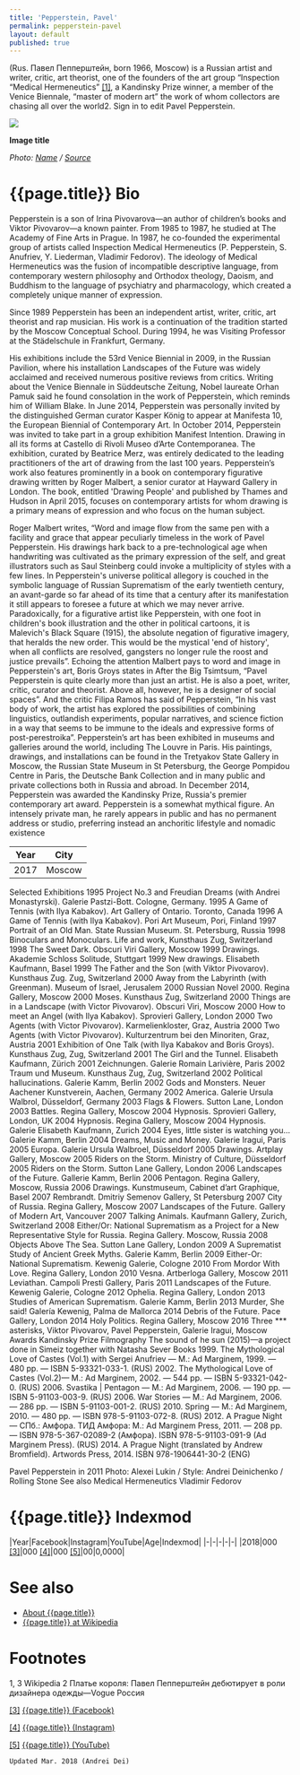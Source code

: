 ```yaml
---
title: 'Pepperstein, Pavel'
permalink: pepperstein-pavel
layout: default
published: true
---
```




(Rus. Павел Пепперштейн, born 1966, Moscow) is a Russian artist and writer, critic, art theorist, one of the founders of the art group “Inspection “Medical Hermeneutics” <span id="a1">[\[1\]](#f1)</span>, a Kandinsky Prize winner, a member of the Venice Biennale, “master of modern art” the work of whom collectors are chasing all over the world2. Sign in to edit Pavel Pepperstein.

![](/encyclopedia/images/image-name.jpg)

**Image title**

*Photo: [Name](index) / [Source](index)*

# {{page.title}} Bio

Pepperstein  is a son of Irina Pivovarova—an author of children’s books and Viktor Pivovarov—a known painter. From 1985 to 1987, he studied at The Academy of Fine Arts in Prague. In 1987, he co-founded the experimental group of artists called Inspection Medical Hermeneutics (P. Pepperstein, S. Anufriev, Y. Liederman, Vladimir Fedorov). The ideology of Medical Hermeneutics was the fusion of incompatible descriptive language, from contemporary western philosophy and Orthodox theology, Daoism, and Buddhism to the language of psychiatry and pharmacology, which created a completely unique manner of expression.

Since 1989 Pepperstein has been an independent artist, writer, critic, art theorist and rap musician. His work is a continuation of the tradition started by the Moscow Conceptual School. During 1994, he was Visiting Professor at the Städelschule in Frankfurt, Germany.

His exhibitions include the 53rd Venice Biennial in 2009, in the Russian Pavilion, where his installation Landscapes of the Future was widely acclaimed and received numerous positive reviews from critics. Writing about the Venice Biennale in Süddeutsche Zeitung, Nobel laureate Orhan Pamuk said he found consolation in the work of Pepperstein, which reminds him of William Blake. In June 2014, Pepperstein was personally invited by the distinguished German curator Kasper König to appear at Manifesta 10, the European Biennial of Contemporary Art. In October 2014, Pepperstein was invited to take part in a group exhibition Manifest Intention. Drawing in all its forms at Castello di Rivoli Museo d’Arte Contemporanea. The exhibition, curated by Beatrice Merz, was entirely dedicated to the leading practitioners of the art of drawing from the last 100 years. Pepperstein’s work also features prominently in a book on contemporary figurative drawing written by Roger Malbert, a senior curator at Hayward Gallery in London. The book, entitled 'Drawing People' and published by Thames and Hudson in April 2015, focuses on contemporary artists for whom drawing is a primary means of expression and who focus on the human subject.

Roger Malbert writes, “Word and image flow from the same pen with a facility and grace that appear peculiarly timeless in the work of Pavel Pepperstein. His drawings hark back to a pre-technological age when handwriting was cultivated as the primary expression of the self, and great illustrators such as Saul Steinberg could invoke a multiplicity of styles with a few lines. In Pepperstein's universe political allegory is couched in the symbolic language of Russian Suprematism of the early twentieth century, an avant-garde so far ahead of its time that a century after its manifestation it still appears to foresee a future at which we may never arrive. Paradoxically, for a figurative artist like Pepperstein, with one foot in children's book illustration and the other in political cartoons, it is Malevich's Black Square (1915), the absolute negation of figurative imagery, that heralds the new order. This would be the mystical 'end of history', when all conflicts are resolved, gangsters no longer rule the roost and justice prevails”. Echoing the attention Malbert pays to word and image in Pepperstein's art, Boris Groys states in After the Big Tsimtsum, “Pavel Pepperstein is quite clearly more than just an artist. He is also a poet, writer, critic, curator and theorist. Above all, however, he is a designer of social spaces”. And the critic Filipa Ramos has said of Pepperstein, “In his vast body of work, the artist has explored the possibilities of combining linguistics, outlandish experiments, popular narratives, and science fiction in a way that seems to be immune to the ideals and expressive forms of post-perestroika”. Pepperstein’s art has been exhibited in museums and galleries around the world, including The Louvre in Paris. His paintings, drawings, and installations can be found in the Tretyakov State Gallery in Moscow, the Russian State Museum in St Petersburg, the George Pompidou Centre in Paris, the Deutsche Bank Collection and in many public and private collections both in Russia and abroad. In December 2014, Pepperstein was awarded the Kandinsky Prize, Russia's premier contemporary art award. Pepperstein is a somewhat mythical figure. An intensely private man, he rarely appears in public and has no permanent address or studio, preferring instead an anchoritic lifestyle and nomadic existence

|Year|City|
|-|-|
|2017|Moscow|

Selected Exhibitions
1995 Project No.3 and Freudian Dreams (with Andrei Monastyrski). Galerie Pastzi-Bott. Cologne, Germany.
1995 A Game of Tennis (with Ilya Kabakov). Art Gallery of Ontario. Toronto, Canada
1996 A Game of Tennis (with Ilya Kabakov). Pori Art Museum, Pori, Finland
1997 Portrait of an Old Man. State Russian Museum. St. Petersburg, Russia
1998 Binoculars and Monoculars. Life and work, Kunsthaus Zug, Switzerland
1998 The Sweet Dark. Obscuri Viri Gallery, Moscow
1999 Drawings. Akademie Schloss Solitude, Stuttgart
1999 New drawings. Elisabeth Kaufmann, Basel
1999 The Father and the Son (with Viktor Pivovarov). Kunsthaus Zug. Zug, Switzerland
2000 Away from the Labyrinth (with Greenman). Museum of Israel, Jerusalem
2000 Russian Novel 2000. Regina Gallery, Moscow
2000 Moses. Kunsthaus Zug, Switzerland
2000 Things are in a Landscape (with Victor Pivovarov). Obscuri Viri, Moscow
2000 How to meet an Angel (with Ilya Kabakov). Sprovieri Gallery, London
2000 Two Agents (with Victor Pivovarov). Karmelienkloster, Graz, Austria
2000 Two Agents (with Victor Pivovarov). Kulturzentrum bei den Minoriten, Graz, Austria
2001 Exhibition of One Talk (with Ilya Kabakov and Boris Groys). Kunsthaus Zug, Zug, Switzerland
2001 The Girl and the Tunnel. Elisabeth Kaufmann, Zürich
2001 Zeichnungen. Galerie Romain Larivière, Paris
2002 Traum und Museum. Kunsthaus Zug, Zug, Switzerland
2002 Political hallucinations. Galerie Kamm, Berlin
2002 Gods and Monsters. Neuer Aachener Kunstverein, Aachen, Germany
2002 America. Galerie Ursula Walbrol, Düsseldorf, Germany
2003 Flags & Flowers. Sutton Lane, London
2003 Battles. Regina Gallery, Moscow
2004 Hypnosis. Sprovieri Gallery, London, UK
2004 Hypnosis. Regina Gallery, Moscow
2004 Hypnosis. Galerie Elisabeth Kaufmann, Zurich
2004 Eyes, little sister is watching you… Galerie Kamm, Berlin
2004 Dreams, Music and Money. Galerie Iragui, Paris
2005 Europa. Galerie Ursula Walbroel, Düsseldorf
2005 Drawings. Artplay Gallery, Moscow
2005 Riders on the Storm. Ministry of Culture, Düsseldorf
2005 Riders on the Storm. Sutton Lane Gallery, London
2006 Landscapes of the Future. Gallerie Kamm, Berlin
2006 Pentagon. Regina Gallery, Moscow, Russia
2006 Drawings. Kunstmuseum, Cabinet d’art Graphique, Basel
2007 Rembrandt. Dmitriy Semenov Gallery, St Petersburg
2007 City of Russia. Regina Gallery, Moscow
2007 Landscapes of the Future. Gallery of Modern Art, Vancouver
2007 Talking Animals. Kaufmann Gallery, Zurich, Switzerland
2008 Either/Or: National Suprematism as a Project for a New Representative Style for Russia. Regina Gallery. Moscow, Russia
2008 Objects Above The Sea. Sutton Lane Gallery, London
2009 A Suprematist Study of Ancient Greek Myths. Galerie Kamm, Berlin
2009 Either-Or: National Suprematism. Kewenig Galerie, Cologne
2010 From Mordor With Love. Regina Gallery, London
2010 Vesna. Artberloga Gallery, Moscow
2011 Leviathan. Campoli Presti Gallery, Paris
2011 Landscapes of the Future. Kewenig Galerie, Cologne
2012 Ophelia. Regina Gallery, London
2013 Studies of American Suprematism. Galerie Kamm, Berlin
2013 Murder, She said! Galería Kewenig, Palma de Mallorca
2014 Debris of the Future. Pace Gallery, London
2014 Holy Politics. Regina Gallery, Moscow
2016 Three *** asterisks, Viktor Pivovarov, Pavel Pepperstein, Galerie Iragui, Moscow
Awards
Kandinsky Prize
Filmography
The sound of he sun (2015)—a project done in Simeiz together with Natasha Sever
Books
1999. The Mythological Love of Castes (Vol.1) with Sergei Anufriev — М.: Ad Marginem, 1999. — 480 pp. — ISBN 5-93321-033-1. (RUS)
2002. The Mythological Love of Castes (Vol.2)— М.: Ad Marginem, 2002. — 544 pp. — ISBN 5-93321-042-0. (RUS)
2006. Svastika | Pentagon — М.: Ad Marginem, 2006. — 190 pp. — ISBN 5-91103-003-9. (RUS)
2006. War Stories — М.: Ad Marginem, 2006. — 286 pp. — ISBN 5-91103-001-2. (RUS)
2010. Spring — М.: Ad Marginem, 2010. — 480 pp. — ISBN 978-5-91103-072-8. (RUS)
2012. A Prague Night — СПб.: Амфора. ТИД Амфора: М.: Ad Marginem Press, 2011. — 208 pp. — ISBN 978-5-367-02089-2 (Амфора). ISBN 978-5-91103-091-9 (Ad Marginem Press). (RUS)
2014. A Prague Night (translated by Andrew Bromfield). Artwords Press, 2014. ISBN 978-1906441-30-2 (ENG)



Pavel Pepperstein in 2011
Photo: Alexei Lukin / Style: Andrei Deinichenko / Rolling Stone
See also
Medical Hermeneutics
Vladimir Fedorov

# {{page.title}} Indexmod

|Year|Facebook|Instagram|YouTube|Age|Indexmod|
|-|-|-|-|-|
|2018|000 <span id="a3">[\[3\]](#f3)</span>|000 <span id="a4">[\[4\]](#f4)</span>|000 <span id="a5">[\[5\]](#f5)</span>|00|0,0000|


# See also

+ [About {{page.title}}](index)
+ [{{page.title}} at Wikipedia](index)

# Footnotes

1, 3 Wikipedia
2 Платье короля: Павел Пепперштейн дебютирует в роли дизайнера одежды—Vogue Россия 

[[3]](#a3) <span id="f3"></span> [{{page.title}} (Facebook)](index)

[[4]](#a4) <span id="f4"></span> [{{page.title}} (Instagram)](index)

[[5]](#a5) <span id="f5"></span> [{{page.title}} (YouTube)](index)

`Updated Mar. 2018 (Andrei Dei)`

